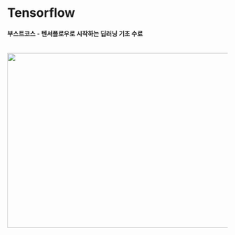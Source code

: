 # Tensorflow
#### 부스트코스 - 텐서플로우로 시작하는 딥러닝 기초 수료
<br>
<img src="https://github.com/seoyeonne/Deep-Learning-Zero-To-All_Tensorflow/files/11131237/_.pdf" width="600" height="400"/>  
